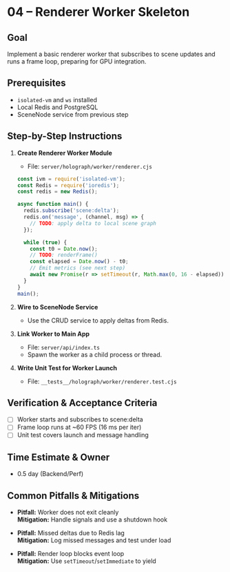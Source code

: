 # 04 – Renderer Worker Skeleton

## Goal
Implement a basic renderer worker that subscribes to scene updates and runs a frame loop, preparing for GPU integration.

## Prerequisites
- `isolated-vm` and `ws` installed
- Local Redis and PostgreSQL
- SceneNode service from previous step

## Step-by-Step Instructions

1. **Create Renderer Worker Module**
   - File: `server/holograph/worker/renderer.cjs`
   ```js
   const ivm = require('isolated-vm');
   const Redis = require('ioredis');
   const redis = new Redis();

   async function main() {
     redis.subscribe('scene:delta');
     redis.on('message', (channel, msg) => {
       // TODO: apply delta to local scene graph
     });

     while (true) {
       const t0 = Date.now();
       // TODO: renderFrame()
       const elapsed = Date.now() - t0;
       // Emit metrics (see next step)
       await new Promise(r => setTimeout(r, Math.max(0, 16 - elapsed)));
     }
   }
   main();
   ```

2. **Wire to SceneNode Service**
   - Use the CRUD service to apply deltas from Redis.

3. **Link Worker to Main App**
   - File: `server/api/index.ts`
   - Spawn the worker as a child process or thread.

4. **Write Unit Test for Worker Launch**
   - File: `__tests__/holograph/worker/renderer.test.cjs`

## Verification & Acceptance Criteria
- [ ] Worker starts and subscribes to scene:delta
- [ ] Frame loop runs at ~60 FPS (16 ms per iter)
- [ ] Unit test covers launch and message handling

## Time Estimate & Owner
- 0.5 day (Backend/Perf)

## Common Pitfalls & Mitigations
- **Pitfall:** Worker does not exit cleanly  
  **Mitigation:** Handle signals and use a shutdown hook

- **Pitfall:** Missed deltas due to Redis lag  
  **Mitigation:** Log missed messages and test under load

- **Pitfall:** Render loop blocks event loop  
  **Mitigation:** Use `setTimeout`/`setImmediate` to yield